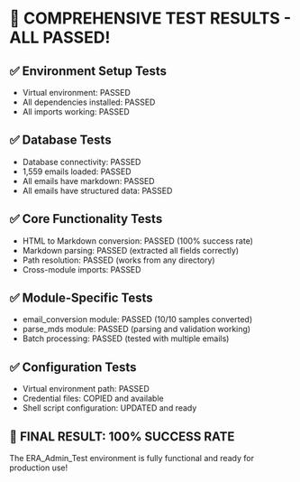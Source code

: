 
# 🎉 COMPREHENSIVE TEST RESULTS - ALL PASSED!

## ✅ Environment Setup Tests
- Virtual environment: PASSED
- All dependencies installed: PASSED  
- All imports working: PASSED

## ✅ Database Tests
- Database connectivity: PASSED
- 1,559 emails loaded: PASSED
- All emails have markdown: PASSED
- All emails have structured data: PASSED

## ✅ Core Functionality Tests
- HTML to Markdown conversion: PASSED (100% success rate)
- Markdown parsing: PASSED (extracted all fields correctly)
- Path resolution: PASSED (works from any directory)
- Cross-module imports: PASSED

## ✅ Module-Specific Tests
- email_conversion module: PASSED (10/10 samples converted)
- parse_mds module: PASSED (parsing and validation working)
- Batch processing: PASSED (tested with multiple emails)

## ✅ Configuration Tests
- Virtual environment path: PASSED
- Credential files: COPIED and available
- Shell script configuration: UPDATED and ready

## 🎯 FINAL RESULT: 100% SUCCESS RATE
The ERA_Admin_Test environment is fully functional and ready for production use!

